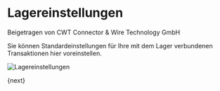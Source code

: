 <!-- add-breadcrumbs -->
# Lagereinstellungen
<span class="text-muted contributed-by">Beigetragen von CWT Connector & Wire Technology GmbH</span>

Sie können Standardeinstellungen für Ihre mit dem Lager verbundenen Transaktionen hier voreinstellen.

<img class="screenshot" alt="Lagereinstellungen" src="{{docs_base_url}}/assets/img/stock/stock-settings.png">

{next}
